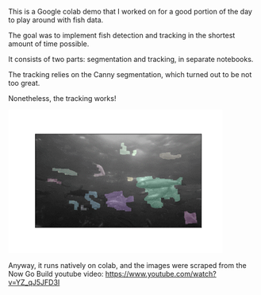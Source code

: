 This is a Google colab demo that I worked on for a good portion of the day to play around with fish data.

The goal was to implement fish detection and tracking in the shortest amount of time possible.

It consists of two parts: segmentation and tracking, in separate notebooks.

The tracking relies on the Canny segmentation, which turned out to be not too great.

Nonetheless, the tracking works!

![](tracked.gif)

Anyway, it runs natively on colab, and the images were scraped from the Now Go Build youtube video: https://www.youtube.com/watch?v=YZ_qJ5JFD3I